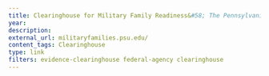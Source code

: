 ```yaml
---
title: Clearinghouse for Military Family Readiness&#58; The Pennsylvania State University
year: 
description: 
external_url: militaryfamilies.psu.edu/
content_tags: Clearinghouse
type: link
filters: evidence-clearinghouse federal-agency clearinghouse
---
```

